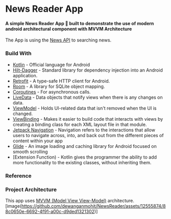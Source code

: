# News Reader App

#### A simple News Reader App 📱 built to demonstrate the use of modern android architectural component with MVVM Architecture

The App is using the [News API](https://newsapi.org) to searching news.

### Build With
- [Kotlin] - Official language for Android
- [Hilt-Dagger] - Standard library for dependency injection into an Android application.
- [Retrofit] -  A type-safe HTTP client for Android.
- [Room] - A library for SQLite object mapping.
- [Coroutines] - For asynchronous calls.
- [LiveData] - Data objects that notify views when there is any changes on data.
- [ViewModel] - Holds UI-related data that isn't removed when the UI is changed.
- [ViewBinding] - Makes it easier to build code that interacts with views by creating a binding class for each XML layout file in that module.
- [Jetpack Navigation] - Navigation refers to the interactions that allow users to navigate across, into, and back out from the different pieces of content within your app
- [Glide] - An image loading and caching library for Android focused on smooth scrolling
- [Extension Function) - Kotlin gives the programmer the ability to add more functionality to the existing classes, without inheriting them.

### Reference
   [ViewModel]: <https://developer.android.com/topic/libraries/architecture/viewmodel>
   [Jetpack Navigation]: <https://developer.android.com/guide/navigation/>
   [Hilt-Dagger]: <https://dagger.dev/hilt/>
   [DataStore]: <https://developer.android.com/topic/libraries/architecture/datastore>
   [ViewBinding]: <https://developer.android.com/topic/libraries/view-binding>
   [LiveData]: <https://developer.android.com/topic/libraries/architecture/livedata/>
   [Retrofit]: <https://square.github.io/retrofit/>
   [ViewModel]: <https://developer.android.com/topic/libraries/architecture/viewmodel>
   [Glide]: <https://github.com/bumptech/glide>
   [Kotlin]: <https://kotlinlang.org>
   [Coroutines]: <https://kotlinlang.org/docs/coroutines-overview.html>
   [MVVM (Model View View-Model)]: <https://developer.android.com/jetpack/guide#recommended-app-arch>
   [News API]: <https://newsapi.org/>
   [Room]: <https://developer.android.com/training/data-storage/room/>
   
### Project Architecture
This app uses [MVVM (Model View View-Model)] architecture.
[image(https://github.com/dewanganmohit/NewsReader/assets/12555874/88c0650e-6692-4f91-a00c-d9ded1321302)]

